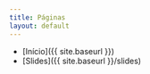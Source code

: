```yaml
---
title: Páginas
layout: default
---
```


* [Início]({{ site.baseurl }})
* [Slides]({{ site.baseurl }}/slides)

